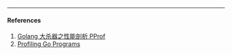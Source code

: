 

----
#### References

1. [Golang 大杀器之性能剖析 PProf](https://github.com/eddycjy/blog/blob/master/content/posts/go/tools/2018-09-15-go-tool-pprof.md)
2. [Profiling Go Programs](https://blog.golang.org/profiling-go-programs)

